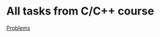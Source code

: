 # All tasks from C/C++ course

[Problems](https://github.com/evlinsky/cpp/tree/master/SPbU_F20-S21)

